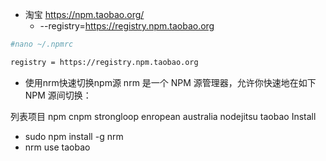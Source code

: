 

- 淘宝 https://npm.taobao.org/
    - --registry=https://registry.npm.taobao.org
    
```bash
#nano ~/.npmrc

registry = https://registry.npm.taobao.org
```    


- 使用nrm快速切换npm源
nrm 是一个 NPM 源管理器，允许你快速地在如下 NPM 源间切换：

列表项目
npm
cnpm
strongloop
enropean
australia
nodejitsu
taobao
Install

- sudo npm install -g nrm
- nrm use taobao